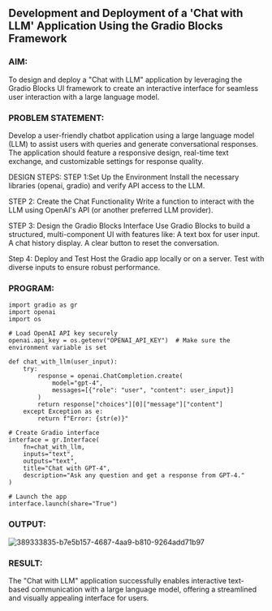 ## Development and Deployment of a 'Chat with LLM' Application Using the Gradio Blocks Framework

### AIM:
To design and deploy a "Chat with LLM" application by leveraging the Gradio Blocks UI framework to create an interactive interface for seamless user interaction with a large language model.

### PROBLEM STATEMENT:
Develop a user-friendly chatbot application using a large language model (LLM) to assist users with queries and generate conversational responses. The application should feature a responsive design, real-time text exchange, and customizable settings for response quality.

DESIGN STEPS:
STEP 1:Set Up the Environment
Install the necessary libraries (openai, gradio) and verify API access to the LLM.

STEP 2: Create the Chat Functionality
Write a function to interact with the LLM using OpenAI's API (or another preferred LLM provider).

STEP 3: Design the Gradio Blocks Interface
Use Gradio Blocks to build a structured, multi-component UI with features like: A text box for user input. A chat history display. A clear button to reset the conversation.

Step 4: Deploy and Test Host the Gradio app locally or on a server. Test with diverse inputs to ensure robust performance.

### PROGRAM:
```
import gradio as gr
import openai
import os

# Load OpenAI API key securely
openai.api_key = os.getenv("OPENAI_API_KEY")  # Make sure the environment variable is set

def chat_with_llm(user_input):
    try:
        response = openai.ChatCompletion.create(
            model="gpt-4",
            messages=[{"role": "user", "content": user_input}]
        )
        return response["choices"][0]["message"]["content"]
    except Exception as e:
        return f"Error: {str(e)}"

# Create Gradio interface
interface = gr.Interface(
    fn=chat_with_llm,
    inputs="text",
    outputs="text",
    title="Chat with GPT-4",
    description="Ask any question and get a response from GPT-4."
)

# Launch the app
interface.launch(share="True")
```

### OUTPUT:
![389333835-b7e5b157-4687-4aa9-b810-9264add71b97](https://github.com/user-attachments/assets/c5e1c6c9-545f-4359-828c-d4e03122f1f0)

### RESULT:
The "Chat with LLM" application successfully enables interactive text-based communication with a large language model, offering a streamlined and visually appealing interface for users.
